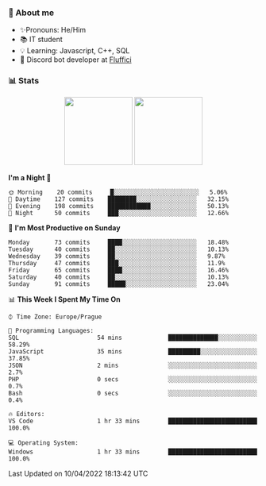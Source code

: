### 👋 About me

- ✨Pronouns: He/Him
- 📚 IT student
- 💡 Learning: Javascript, C++, SQL
- 🤖 Discord bot developer at [Fluffici](https://fluffici.eu)

### 📊 Stats
<p align="center">
  <img height="137px" src="https://github-readme-stats-ashy-seven.vercel.app/api?username=Nanoslav&count_private=true&theme=dark&show_icons=true" />
  <img height="137px" src="https://github-readme-stats-ashy-seven.vercel.app/api/top-langs?username=Nanoslav&count_private=true&layout=compact&theme=dark" />
</p>

<!--START_SECTION:waka-->
**I'm a Night 🦉** 

```text
🌞 Morning    20 commits     █░░░░░░░░░░░░░░░░░░░░░░░░   5.06% 
🌆 Daytime    127 commits    ████████░░░░░░░░░░░░░░░░░   32.15% 
🌃 Evening    198 commits    ████████████░░░░░░░░░░░░░   50.13% 
🌙 Night      50 commits     ███░░░░░░░░░░░░░░░░░░░░░░   12.66%

```
📅 **I'm Most Productive on Sunday** 

```text
Monday       73 commits     ████░░░░░░░░░░░░░░░░░░░░░   18.48% 
Tuesday      40 commits     ██░░░░░░░░░░░░░░░░░░░░░░░   10.13% 
Wednesday    39 commits     ██░░░░░░░░░░░░░░░░░░░░░░░   9.87% 
Thursday     47 commits     ███░░░░░░░░░░░░░░░░░░░░░░   11.9% 
Friday       65 commits     ████░░░░░░░░░░░░░░░░░░░░░   16.46% 
Saturday     40 commits     ██░░░░░░░░░░░░░░░░░░░░░░░   10.13% 
Sunday       91 commits     █████░░░░░░░░░░░░░░░░░░░░   23.04%

```


📊 **This Week I Spent My Time On** 

```text
⌚︎ Time Zone: Europe/Prague

💬 Programming Languages: 
SQL                      54 mins             ██████████████░░░░░░░░░░░   58.29% 
JavaScript               35 mins             █████████░░░░░░░░░░░░░░░░   37.85% 
JSON                     2 mins              ░░░░░░░░░░░░░░░░░░░░░░░░░   2.7% 
PHP                      0 secs              ░░░░░░░░░░░░░░░░░░░░░░░░░   0.7% 
Bash                     0 secs              ░░░░░░░░░░░░░░░░░░░░░░░░░   0.4%

🔥 Editors: 
VS Code                  1 hr 33 mins        █████████████████████████   100.0%

💻 Operating System: 
Windows                  1 hr 33 mins        █████████████████████████   100.0%

```


 Last Updated on 10/04/2022 18:13:42 UTC
<!--END_SECTION:waka-->

<!--
**Nanoslav/Nanoslav** is a ✨ _special_ ✨ repository because its `README.md` (this file) appears on your GitHub profile.

Here are some ideas to get you started:

- 🔭 I’m currently working on ...
- 🌱 I’m currently learning ...
- 👯 I’m looking to collaborate on ...
- 🤔 I’m looking for help with ...
- 💬 Ask me about ...
- 📫 How to reach me: ...
- 😄 Pronouns: ...
- ⚡ Fun fact: ...
-->
